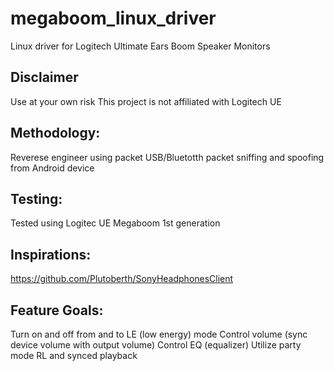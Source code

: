 # megaboom_linux_driver
Linux driver for Logitech Ultimate Ears Boom Speaker Monitors

## Disclaimer
Use at your own risk 
This project is not affiliated with Logitech UE

## Methodology:
Reverese engineer using packet USB/Bluetotth packet sniffing and spoofing from Android device

## Testing:
Tested using Logitec UE Megaboom 1st generation

## Inspirations:
https://github.com/Plutoberth/SonyHeadphonesClient

## Feature Goals:
Turn on and off from and to LE (low energy) mode
Control volume (sync device volume with output volume)
Control EQ (equalizer)
Utilize party mode RL and synced playback
